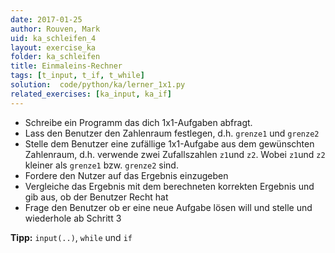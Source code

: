 ```yaml
---
date: 2017-01-25
author: Rouven, Mark
uid: ka_schleifen_4
layout: exercise_ka
folder: ka_schleifen
title: Einmaleins-Rechner
tags: [t_input, t_if, t_while]
solution:  code/python/ka/lerner_1x1.py
related_exercises: [ka_input, ka_if]
---
```



- Schreibe ein Programm das dich 1x1-Aufgaben abfragt.
- Lass den Benutzer den Zahlenraum festlegen, d.h. `grenze1` und `grenze2`
- Stelle dem Benutzer eine zufällige 1x1-Aufgabe aus dem gewünschten Zahlenraum, d.h. verwende zwei Zufallszahlen `z1`und `z2`.
 Wobei `z1`und `z2` kleiner als `grenze1` bzw. `grenze2` sind.
- Fordere den Nutzer auf das Ergebnis einzugeben
- Vergleiche das Ergebnis mit dem berechneten korrekten Ergebnis und gib aus, ob der Benutzer Recht hat
- Frage den Benutzer ob er eine neue Aufgabe lösen will und stelle und wiederhole ab Schritt 3

**Tipp:** `input(..)`, `while` und `if`

